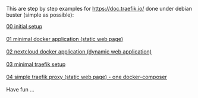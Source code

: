 This are step by step examples for https://doc.traefik.io/ done under debian buster (simple as possible):

<a href="https://github.com/andybe/traefiklands/tree/main/00_initial_setup">00 initial setup</a>
<br>
<br>
<a href="https://github.com/andybe/traefiklands/tree/main/01_minimal_docker_application">01 minimal docker application (static web page)</a>
<br>
<br>
<a href="https://github.com/andybe/traefiklands/tree/main/02_nextcloud_docker_application">02 nextcloud docker application (dynamic web application)</a>
<br>
<br>
<a href="https://github.com/andybe/traefiklands/tree/main/03_minimal_traefik_proxy">03 minimal traefik setup</a>
<br>
<br>
<a href="https://github.com/andybe/traefiklands/tree/main/04_simple_traefik_proxy">04 simple traefik proxy (static web page) - one docker-composer</a>
<br>
<br>
Have fun ...